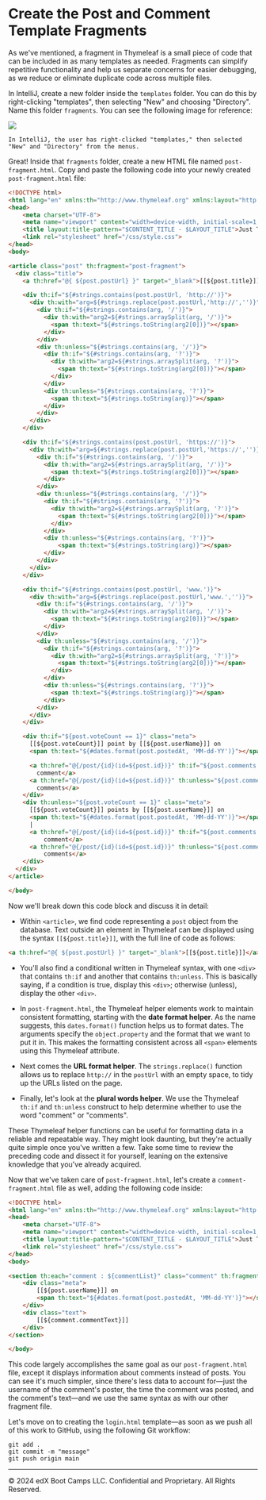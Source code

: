 # Create the Post and Comment Template Fragments

As we've mentioned, a fragment in Thymeleaf is a small piece of code that can be included in as many templates as needed. Fragments can simplify repetitive functionality and help us separate concerns for easier debugging, as we reduce or eliminate duplicate code across multiple files.

In IntelliJ, create a new folder inside the `templates` folder. You can do this by right-clicking "templates", then selecting "New" and choosing "Directory". Name this folder `fragments`. You can see the following image for reference:

![](../Images/200-new-directory.png)

`In IntelliJ, the user has right-clicked "templates," then selected "New" and "Directory" from the menus.`

Great! Inside that `fragments` folder, create a new HTML file named `post-fragment.html`. Copy and paste the following code into your newly created `post-fragment.html` file:

```html
<!DOCTYPE html>
<html lang="en" xmlns:th="http://www.thymeleaf.org" xmlns:layout="http://www.ultraq.net.nz/thymeleaf/layout">
<head>
    <meta charset="UTF-8">
    <meta name="viewport" content="width=device-width, initial-scale=1, shrink-to-fit=no">
    <title layout:title-pattern="$CONTENT_TITLE - $LAYOUT_TITLE">Just Tech News</title>
    <link rel="stylesheet" href="/css/style.css">
</head>
<body>

<article class="post" th:fragment="post-fragment">
  <div class="title">
    <a th:href="@{ ${post.postUrl} }" target="_blank">[[${post.title}]]</a>

    <div th:if="${#strings.contains(post.postUrl, 'http://')}">
      <div th:with="arg=${#strings.replace(post.postUrl,'http://','')}">
        <div th:if="${#strings.contains(arg, '/')}">
          <div th:with="arg2=${#strings.arraySplit(arg, '/')}">
            <span th:text="${#strings.toString(arg2[0])}"></span>
          </div>
        </div>
        <div th:unless="${#strings.contains(arg, '/')}">
          <div th:if="${#strings.contains(arg, '?')}">
            <div th:with="arg2=${#strings.arraySplit(arg, '?')}">
              <span th:text="${#strings.toString(arg2[0])}"></span>
            </div>
          </div>
          <div th:unless="${#strings.contains(arg, '?')}">
            <span th:text="${#strings.toString(arg)}"></span>
          </div>
        </div>
      </div>
    </div>

    <div th:if="${#strings.contains(post.postUrl, 'https://')}">
      <div th:with="arg=${#strings.replace(post.postUrl,'https://','')}">
        <div th:if="${#strings.contains(arg, '/')}">
          <div th:with="arg2=${#strings.arraySplit(arg, '/')}">
            <span th:text="${#strings.toString(arg2[0])}"></span>
          </div>
        </div>
        <div th:unless="${#strings.contains(arg, '/')}">
          <div th:if="${#strings.contains(arg, '?')}">
            <div th:with="arg2=${#strings.arraySplit(arg, '?')}">
              <span th:text="${#strings.toString(arg2[0])}"></span>
            </div>
          </div>
          <div th:unless="${#strings.contains(arg, '?')}">
              <span th:text="${#strings.toString(arg)}"></span>
          </div>
        </div>
      </div>
    </div>

    <div th:if="${#strings.contains(post.postUrl, 'www.')}">
      <div th:with="arg=${#strings.replace(post.postUrl,'www.','')}">
        <div th:if="${#strings.contains(arg, '/')}">
          <div th:with="arg2=${#strings.arraySplit(arg, '/')}">
            <span th:text="${#strings.toString(arg2[0])}"></span>
          </div>
        </div>
        <div th:unless="${#strings.contains(arg, '/')}">
          <div th:if="${#strings.contains(arg, '?')}">
            <div th:with="arg2=${#strings.arraySplit(arg, '?')}">
              <span th:text="${#strings.toString(arg2[0])}"></span>
            </div>
          </div>
          <div th:unless="${#strings.contains(arg, '?')}">
            <span th:text="${#strings.toString(arg)}"></span>
          </div>
        </div>
      </div>
    </div>

    <div th:if="${post.voteCount == 1}" class="meta">
      [[${post.voteCount}]] point by [[${post.userName}]] on
      <span th:text="${#dates.format(post.postedAt, 'MM-dd-YY')}"></span>

      <a th:href="@{/post/{id}(id=${post.id})}" th:if="${post.comments.size() == 1}">[[${post.comments.size()}]]
        comment</a>
      <a th:href="@{/post/{id}(id=${post.id})}" th:unless="${post.comments.size() == 1}">[[${post.comments.size()}]]
        comments</a>
    </div>
    <div th:unless="${post.voteCount == 1}" class="meta">
      [[${post.voteCount}]] points by [[${post.userName}]] on
      <span th:text="${#dates.format(post.postedAt, 'MM-dd-YY')}"></span>
      |
      <a th:href="@{/post/{id}(id=${post.id})}" th:if="${post.comments.size() == 1}">[[${post.comments.size()}]]
          comment</a>
      <a th:href="@{/post/{id}(id=${post.id})}" th:unless="${post.comments.size() == 1}">[[${post.comments.size()}]]
          comments</a>
    </div>
  </div>
</article>

</body>
```

Now we'll break down this code block and discuss it in detail:

* Within `<article>`, we find code representing a `post` object from the database. Text outside an element in Thymeleaf can be displayed using the syntax `[[${post.title}]]`, with the full line of code as follows:

```html
<a th:href="@{ ${post.postUrl} }" target="_blank">[[${post.title}]]</a>
```

* You'll also find a conditional written in Thymeleaf syntax, with one `<div>` that contains `th:if` and another that contains `th:unless`. This is basically saying, if a condition is true, display this `<div>`; otherwise (unless), display the other `<div>`.

* In `post-fragment.html`, the Thymeleaf helper elements work to maintain consistent formatting, starting with the **date format helper**. As the name suggests, this `dates.format()` function helps us to format dates. The arguments specify the `object.property` and the format that we want to put it in. This makes the formatting consistent across all `<span>` elements using this Thymeleaf attribute.

* Next comes the **URL format helper**. The `strings.replace()` function allows us to replace `http://` in the `postUrl` with an empty space, to tidy up the URLs listed on the page.

* Finally, let's look at the **plural words helper**. We use the Thymeleaf `th:if` and `th:unless` construct to help determine whether to use the word "comment" or "comments".

These Thymeleaf helper functions can be useful for formatting data in a reliable and repeatable way. They might look daunting, but they're actually quite simple once you've written a few. Take some time to review the preceding code and dissect it for yourself, leaning on the extensive knowledge that you've already acquired.

Now that we've taken care of `post-fragment.html`, let's create a `comment-fragment.html` file as well, adding the following code inside:

```html
<!DOCTYPE html>
<html lang="en" xmlns:th="http://www.thymeleaf.org" xmlns:layout="http://www.ultraq.net.nz/thymeleaf/layout">
<head>
    <meta charset="UTF-8">
    <meta name="viewport" content="width=device-width, initial-scale=1, shrink-to-fit=no">
    <title layout:title-pattern="$CONTENT_TITLE - $LAYOUT_TITLE">Just Tech News</title>
    <link rel="stylesheet" href="/css/style.css">
</head>
<body>

<section th:each="comment : ${commentList}" class="comment" th:fragment="comment-fragment">
    <div class="meta">
        [[${post.userName}]] on
        <span th:text="${#dates.format(post.postedAt, 'MM-dd-YY')}"></span>
    </div>
    <div class="text">
        [[${comment.commentText}]]
    </div>
</section>

</body>
```

This code largely accomplishes the same goal as our `post-fragment.html` file, except it displays information about comments instead of posts. You can see it's much simpler, since there's less data to account for—just the username of the comment's poster, the time the comment was posted, and the comment's text—and we use the same syntax as with our other fragment file.

Let's move on to creating the `login.html` template—as soon as we push all of this work to GitHub, using the following Git workflow:

```console
git add .
git commit -m "message"
git push origin main
```

---
© 2024 edX Boot Camps LLC. Confidential and Proprietary. All Rights Reserved.